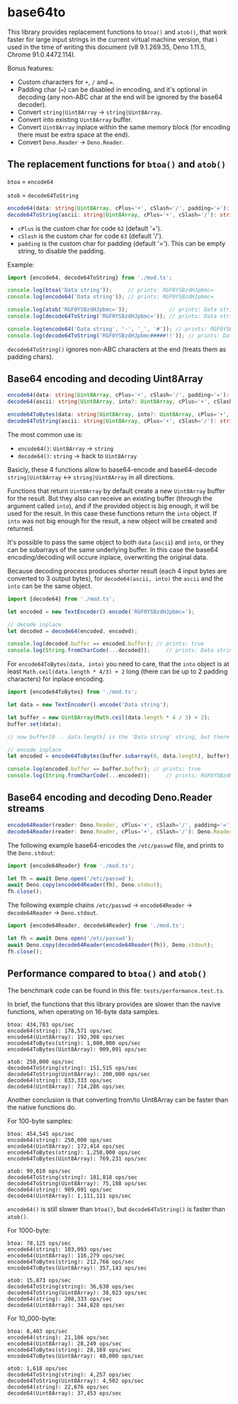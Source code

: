 # base64to

This library provides replacement functions to `btoa()` and `atob()`, that work faster for large input strings in the current virtual machine version, that i used in the time of writing this document (v8 9.1.269.35, Deno 1.11.5, Chrome 91.0.4472.114).

Bonus features:

- Custom characters for `+`, `/` and `=`.
- Padding char (`=`) can be disabled in encoding, and it's optional in decoding (any non-ABC char at the end will be ignored by the base64 decoder).
- Convert `string|Uint8Array` -> `string|Uint8Array`.
- Convert into existing `Uint8Array` buffer.
- Convert `Uint8Array` inplace within the same memory block (for encoding there must be extra space at the end).
- Convert `Deno.Reader` -> `Deno.Reader`.

## The replacement functions for `btoa()` and `atob()`

`btoa` = `encode64`

`atob` = `decode64ToString`

```ts
encode64(data: string|Uint8Array, cPlus='+', cSlash='/', padding='='): string
decode64ToString(ascii: string|Uint8Array, cPlus='+', cSlash='/'): string
```

- `cPlus` is the custom char for code `62` (default '+').
- `cSlash` is the custom char for code `63` (default '/').
- `padding` is the custom char for padding (default '='). This can be empty string, to disable the padding.

Example:

```ts
import {encode64, decode64ToString} from './mod.ts';

console.log(btoa('Data string'));     // prints: RGF0YSBzdHJpbmc=
console.log(encode64('Data string')); // prints: RGF0YSBzdHJpbmc=

console.log(atob('RGF0YSBzdHJpbmc='));             // prints: Data string
console.log(decode64ToString('RGF0YSBzdHJpbmc=')); // prints: Data string

console.log(encode64('Data string', '-', '_', '#')); // prints: RGF0YSBzdHJpbmc#
console.log(decode64ToString('RGF0YSBzdHJpbmc#####!!')); // prints: Data string
```
`decode64ToString()` ignores non-ABC characters at the end (treats them as padding chars).

## Base64 encoding and decoding Uint8Array

```ts
encode64(data: string|Uint8Array, cPlus='+', cSlash='/', padding='='): string
decode64(ascii: string|Uint8Array, into?: Uint8Array, cPlus='+', cSlash='/'): Uint8Array

encode64ToBytes(data: string|Uint8Array, into?: Uint8Array, cPlus='+', cSlash='/', padding='='): Uint8Array
decode64ToString(ascii: string|Uint8Array, cPlus='+', cSlash='/'): string
```
The most common use is:

- `encode64()`: `Uint8Array` -> `string`
- `decode64()`: `string` -> back to `Uint8Array`

Basicly, these 4 functions allow to base64-encode and base64-decode `string|Uint8Array` <-> `string|Uint8Array` in all directions.

Functions that return `Uint8Array` by default create a new `Uint8Array` buffer for the result.
But they also can receive an existing buffer (through the argument called `into`), and if the provided object is big enough, it will be used for the result.
In this case these functions return the `into` object.
If `into` was not big enough for the result, a new object will be created and returned.

It's possible to pass the same object to both `data` (`ascii`) and `into`, or they can be subarrays of the same underlying buffer.
In this case the base64 encoding/decoding will occure inplace, overwriting the original data.

Because decoding process produces shorter result (each 4 input bytes are converted to 3 output bytes), for `decode64(ascii, into)` the `ascii` and the `into` can be the same object.

```ts
import {decode64} from './mod.ts';

let encoded = new TextEncoder().encode('RGF0YSBzdHJpbmc=');

// decode inplace
let decoded = decode64(encoded, encoded);

console.log(decoded.buffer == encoded.buffer); // prints: true
console.log(String.fromCharCode(...decoded));     // prints: Data string
```

For `encode64ToBytes(data, into)` you need to care, that the `into` object is at least `Math.ceil(data.length * 4/3) + 2` long (there can be up to 2 padding characters) for inplace encoding.

```ts
import {encode64ToBytes} from './mod.ts';

let data = new TextEncoder().encode('Data string');

let buffer = new Uint8Array(Math.ceil(data.length * 4 / 3) + 2);
buffer.set(data);

// now buffer[0 .. data.length] is the 'Data string' string, but there's enough extra space for encoding

// encode inplace
let encoded = encode64ToBytes(buffer.subarray(0, data.length), buffer);

console.log(encoded.buffer == buffer.buffer); // prints: true
console.log(String.fromCharCode(...encoded));     // prints: RGF0YSBzdHJpbmc=
```

## Base64 encoding and decoding Deno.Reader streams

```ts
encode64Reader(reader: Deno.Reader, cPlus='+', cSlash='/', padding='='): Deno.Reader
decode64Reader(reader: Deno.Reader, cPlus='+', cSlash='/'): Deno.Reader
```

The following example base64-encodes the `/etc/passwd` file, and prints to the `Deno.stdout`:

```ts
import {encode64Reader} from './mod.ts';

let fh = await Deno.open('/etc/passwd');
await Deno.copy(encode64Reader(fh), Deno.stdout);
fh.close();
```

The following example chains `/etc/passwd` -> `encode64Reader` -> `decode64Reader` -> `Deno.stdout`.

```ts
import {encode64Reader, decode64Reader} from './mod.ts';

let fh = await Deno.open('/etc/passwd');
await Deno.copy(decode64Reader(encode64Reader(fh)), Deno.stdout);
fh.close();
```

## Performance compared to `btoa()` and `atob()`

The benchmark code can be found in this file: `tests/performance.test.ts`.

In brief, the functions that this library provides are slower than the navive functions, when operating on 16-byte data samples.

```
btoa: 434,783 ops/sec
encode64(string): 178,571 ops/sec
encode64(Uint8Array): 192,308 ops/sec
encode64ToBytes(string): 1,000,000 ops/sec
encode64ToBytes(Uint8Array): 909,091 ops/sec

atob: 250,000 ops/sec
decode64ToString(string): 151,515 ops/sec
decode64ToString(Uint8Array): 200,000 ops/sec
decode64(string): 833,333 ops/sec
decode64(Uint8Array): 714,286 ops/sec
```

Another conclusion is that converting from/to Uint8Array can be faster than the native functions do.

For 100-byte samples:

```
btoa: 454,545 ops/sec
encode64(string): 250,000 ops/sec
encode64(Uint8Array): 172,414 ops/sec
encode64ToBytes(string): 1,250,000 ops/sec
encode64ToBytes(Uint8Array): 769,231 ops/sec

atob: 99,010 ops/sec
decode64ToString(string): 181,818 ops/sec
decode64ToString(Uint8Array): 75,188 ops/sec
decode64(string): 909,091 ops/sec
decode64(Uint8Array): 1,111,111 ops/sec
```

`encode64()` is still slower than `btoa()`, but `decode64ToString()` is faster than `atob()`.

For 1000-byte:

```
btoa: 78,125 ops/sec
encode64(string): 103,093 ops/sec
encode64(Uint8Array): 116,279 ops/sec
encode64ToBytes(string): 212,766 ops/sec
encode64ToBytes(Uint8Array): 357,143 ops/sec

atob: 15,873 ops/sec
decode64ToString(string): 36,630 ops/sec
decode64ToString(Uint8Array): 38,023 ops/sec
decode64(string): 208,333 ops/sec
decode64(Uint8Array): 344,828 ops/sec
```

For 10_000-byte:

```
btoa: 8,403 ops/sec
encode64(string): 21,186 ops/sec
encode64(Uint8Array): 28,249 ops/sec
encode64ToBytes(string): 28,169 ops/sec
encode64ToBytes(Uint8Array): 40,000 ops/sec

atob: 1,618 ops/sec
decode64ToString(string): 4,257 ops/sec
decode64ToString(Uint8Array): 4,502 ops/sec
decode64(string): 22,676 ops/sec
decode64(Uint8Array): 37,453 ops/sec
```
